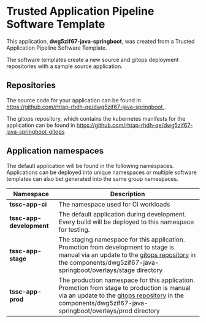 # Trusted Application Pipeline Software Template

This application, **dwg5zif67-java-springboot**, was created from a Trusted Application Pipeline Software Template.

The software templates create a new source and gitops deployment repositories with a sample source application. 

## Repositories

The source code for your application can be found in [https://github.com/rhtap-rhdh-qe/dwg5zif67-java-springboot ](https://github.com/rhtap-rhdh-qe/dwg5zif67-java-springboot ).
 
The gitops repository, which contains the kubernetes manifests for the application can be found in 
[https://github.com/rhtap-rhdh-qe/dwg5zif67-java-springboot-gitops ](https://github.com/rhtap-rhdh-qe/dwg5zif67-java-springboot-gitops ) 

## Application namespaces 

The default application will be found in the following namespaces. Applications can be deployed into unique namespaces or multiple software templates can also bet generated into the same group namespaces.  

|  Namespace   |  Description   |  
| -------- | -------- |
| **tssc-app-ci** | The namespace used for CI workloads |
| **tssc-app-development** | The default application during development. Every build will be deployed to this namespace for testing. |
| **tssc-app-stage** | The staging namespace for this application. Promotion from development to stage is manual via an update to the [gitops repository](https://github.com/rhtap-rhdh-qe/dwg5zif67-java-springboot-gitops ) in the components/dwg5zif67-java-springboot/overlays/stage directory |
| **tssc-app-prod** | The production namespace for this application. Promotion from stage to production is manual via an update to the [gitops repository](https://github.com/rhtap-rhdh-qe/dwg5zif67-java-springboot-gitops ) in the components/dwg5zif67-java-springboot/overlays/prod directory |
